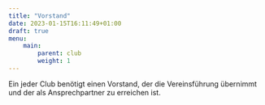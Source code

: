 ```yaml
---
title: "Vorstand"
date: 2023-01-15T16:11:49+01:00
draft: true
menu:
    main:
        parent: club
        weight: 1
---
```


Ein jeder Club benötigt einen Vorstand, der die Vereinsführung übernimmt und der als Ansprechpartner zu erreichen ist.

